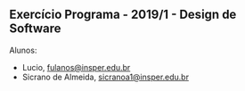 Exercício Programa - 2019/1 - Design de Software
------------------------------------------------

Alunos: 
- Lucio, fulanos@insper.edu.br
- Sicrano de Almeida, sicranoa1@insper.edu.br

